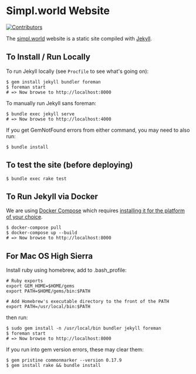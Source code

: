 # Simpl.world Website

[![Contributors](https://img.shields.io/github/contributors/simplworld/simpl.world.website.svg)](https://github.com/simplworld/simpl.world.website/graphs/contributors)

The [simpl.world](https://simpl.world/) website is a static site compiled with [Jekyll](https://jekyllrb.com/docs/home/).

## To Install / Run Locally

To run Jekyll locally (see `Procfile` to see what's going on):

```shell script
$ gem install jekyll bundler foreman
$ foreman start
# => Now browse to http://localhost:8000
```

To manually run Jekyll sans foreman:

```shell script
$ bundle exec jekyll serve
# => Now browse to http://localhost:4000
```

If you get GemNotFound errors from either command, you may need to also run:

```shell script
$ bundle install
```

## To test the site (before deploying)
   
```shell script
$ bundle exec rake test
```

## To Run Jekyll via Docker

We are using [Docker Compose](https://docs.docker.com/compose/) which 
requires [installing it for the platform of your choice](https://docs.docker.com/compose/install/).

```shell script
$ docker-compose pull
$ docker-compose up --build
# => Now browse to http://localhost:8000
```

## For Mac OS High Sierra 

Install ruby using homebrew, add to .bash_profile:

```shell script
# Ruby exports
export GEM_HOME=$HOME/gems
export PATH=$HOME/gems/bin:$PATH

# Add Homebrew's executable directory to the front of the PATH
export PATH=/usr/local/bin:$PATH
```

then run:

```shell script
$ sudo gem install -n /usr/local/bin bundler jekyll foreman
$ foreman start
# => Now browse to http://localhost:8000
```

If you run into gem version errors, these may clear them:

```shell script
$ gem pristine commonmarker --version 0.17.9
$ gem install rake && bundle install
```